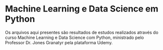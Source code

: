 <h1>Machine Learning e Data Science em Python</h1>
<div>Os arquivos aqui presentes são resultados de estudos realizados através do curso Machine Learning e Data Science com Python, ministrado pelo Professor Dr. Jones Granatyr pela plataforma Udemy.</div>